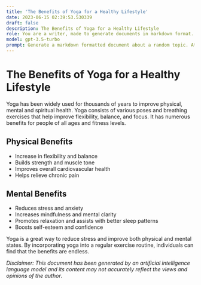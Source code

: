 ```yaml
---
title: 'The Benefits of Yoga for a Healthy Lifestyle'
date: 2023-06-15 02:39:53.530339
draft: false
description: The Benefits of Yoga for a Healthy Lifestyle
role: You are a writer, made to generate documents in markdown format. It is very important that all of the documents you generate are in valid markdown format.
model: gpt-3.5-turbo
prompt: Generate a markdown formatted document about a random topic. At the bottom, include a disclaimer explaining that the document was generated by you. The first line of the document should be the title. Make sure that the entire document is in proper markdown format, using a mix of various tags to make the document visually appealing.
---
```


# The Benefits of Yoga for a Healthy Lifestyle 

Yoga has been widely used for thousands of years to improve physical, mental and spiritual health. Yoga consists of various poses and breathing exercises that help improve flexibility, balance, and focus. It has numerous benefits for people of all ages and fitness levels.

## Physical Benefits 

* Increase in flexibility and balance  
* Builds strength and muscle tone  
* Improves overall cardiovascular health  
* Helps relieve chronic pain  

## Mental Benefits 

* Reduces stress and anxiety  
* Increases mindfulness and mental clarity  
* Promotes relaxation and assists with better sleep patterns  
* Boosts self-esteem and confidence  

Yoga is a great way to reduce stress and improve both physical and mental states. By incorporating yoga into a regular exercise routine, individuals can find that the benefits are endless.

_Disclaimer: This document has been generated by an artificial intelligence language model and its content may not accurately reflect the views and opinions of the author_.